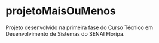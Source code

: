 # projetoMaisOuMenos
Projeto desenvolvido na primeira fase do Curso Técnico em Desenvolvimento de Sistemas do SENAI Floripa.

